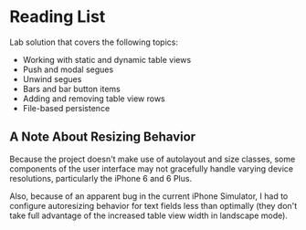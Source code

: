 # Reading List

Lab solution that covers the following topics:

* Working with static and dynamic table views
* Push and modal segues
* Unwind segues
* Bars and bar button items
* Adding and removing table view rows
* File-based persistence


## A Note About Resizing Behavior

Because the project doesn't make use of autolayout and size classes, some components of the user interface may not gracefully handle varying device resolutions, particularly the iPhone 6 and 6 Plus.

Also, because of an apparent bug in the current iPhone Simulator, I had to configure autoresizing behavior for text fields less than optimally (they don't take full advantage of the increased table view width in landscape mode).